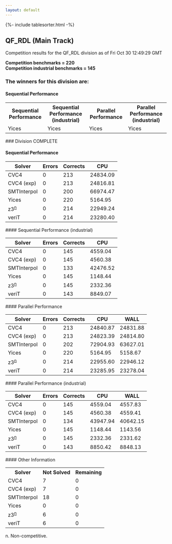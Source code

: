 ```yaml
---
layout: default
---
```

{%- include tablesorter.html -%}

##  QF_RDL (Main Track)

Competition results for the QF_RDL division as of Fri Oct 30 12:49:29 GMT

**Competition benchmarks = 220** 
**<br/>Competition industrial benchmarks = 145** 

### The winners for this division are: 
#### Sequential Performance
<table>
<tr>
<th class="center">Sequential Performance</th>
<th class="center">Sequential Performance (industrial)</th>
<th class="center">Parallel Performance</th>
<th class="center">Parallel Performance (industrial)</th>
</tr>
<tr class="center">
<td>Yices</td>
<td>Yices</td>
<td>Yices</td>
<td>Yices</td>
</tr>
</table>
### Division COMPLETE
 




#### Sequential Performance
<table id="sequential" class="result sorted">
<thead>
<tr>
<th class="center">Solver</th><th class="center">Errors</th>
<th class="center">Corrects</th>
<th class="center">CPU</th>
</tr>
</thead>
<tr>
<td>CVC4</td>
<td class="right">0</td>
<td class="right">213</td>
<td class="right">24834.09</td>
</tr>
<tr>
<td>CVC4 (exp)</td>
<td class="right">0</td>
<td class="right">213</td>
<td class="right">24816.81</td>
</tr>
<tr>
<td>SMTInterpol</td>
<td class="right">0</td>
<td class="right">200</td>
<td class="right">66974.47</td>
</tr>
<tr>
<td>Yices</td>
<td class="right">0</td>
<td class="right">220</td>
<td class="right">5164.95</td>
</tr>
<tr>
<td><span class="non-competing-grey">z3<sup><a href="#fn">n</a></sup></span></td>
<td class="right">0</td>
<td class="right">214</td>
<td class="right">22949.24</td>
</tr>
<tr>
<td>veriT</td>
<td class="right">0</td>
<td class="right">214</td>
<td class="right">23280.40</td>
</tr>
</table>
#### Sequential Performance (industrial)
<table id="sequentiali" class="result sorted">
<thead>
<tr>
<th class="center">Solver</th><th class="center">Errors</th>
<th class="center">Corrects</th>
<th class="center">CPU</th>
</tr>
</thead>
<tr>
<td>CVC4</td>
<td class="right">0</td>
<td class="right">145</td>
<td class="right">4559.04</td>
</tr>
<tr>
<td>CVC4 (exp)</td>
<td class="right">0</td>
<td class="right">145</td>
<td class="right">4560.38</td>
</tr>
<tr>
<td>SMTInterpol</td>
<td class="right">0</td>
<td class="right">133</td>
<td class="right">42476.52</td>
</tr>
<tr>
<td>Yices</td>
<td class="right">0</td>
<td class="right">145</td>
<td class="right">1148.44</td>
</tr>
<tr>
<td><span class="non-competing-grey">z3<sup><a href="#fn">n</a></sup></span></td>
<td class="right">0</td>
<td class="right">145</td>
<td class="right">2332.36</td>
</tr>
<tr>
<td>veriT</td>
<td class="right">0</td>
<td class="right">143</td>
<td class="right">8849.07</td>
</tr>
</table>
#### Parallel Performance
<table id="parallel" class="result sorted">
<thead>
<tr>
<th class="center">Solver</th><th class="center">Errors</th>
<th class="center">Corrects</th>
<th class="center">CPU</th>
<th class="center">WALL</th>
</tr>
</thead>
<tr>
<td>CVC4</td>
<td class="right">0</td>
<td class="right">213</td>
<td class="right">24840.87</td>
<td class="right">24831.88</td>
</tr>
<tr>
<td>CVC4 (exp)</td>
<td class="right">0</td>
<td class="right">213</td>
<td class="right">24823.39</td>
<td class="right">24814.80</td>
</tr>
<tr>
<td>SMTInterpol</td>
<td class="right">0</td>
<td class="right">202</td>
<td class="right">72904.93</td>
<td class="right">63627.01</td>
</tr>
<tr>
<td>Yices</td>
<td class="right">0</td>
<td class="right">220</td>
<td class="right">5164.95</td>
<td class="right">5158.67</td>
</tr>
<tr>
<td><span class="non-competing-grey">z3<sup><a href="#fn">n</a></sup></span></td>
<td class="right">0</td>
<td class="right">214</td>
<td class="right">22955.60</td>
<td class="right">22946.12</td>
</tr>
<tr>
<td>veriT</td>
<td class="right">0</td>
<td class="right">214</td>
<td class="right">23285.95</td>
<td class="right">23278.04</td>
</tr>

</table>
#### Parallel Performance (industrial)
<table id="paralleli" class="result sorted">
<thead>
<tr>
<th class="center">Solver</th><th class="center">Errors</th>
<th class="center">Corrects</th>
<th class="center">CPU</th>
<th class="center">WALL</th>
</tr>
</thead>
<tr>
<td>CVC4</td>
<td class="right">0</td>
<td class="right">145</td>
<td class="right">4559.04</td>
<td class="right">4557.83</td>
</tr>
<tr>
<td>CVC4 (exp)</td>
<td class="right">0</td>
<td class="right">145</td>
<td class="right">4560.38</td>
<td class="right">4559.41</td>
</tr>
<tr>
<td>SMTInterpol</td>
<td class="right">0</td>
<td class="right">134</td>
<td class="right">43947.94</td>
<td class="right">40642.15</td>
</tr>
<tr>
<td>Yices</td>
<td class="right">0</td>
<td class="right">145</td>
<td class="right">1148.44</td>
<td class="right">1143.56</td>
</tr>
<tr>
<td><span class="non-competing-grey">z3<sup><a href="#fn">n</a></sup></span></td>
<td class="right">0</td>
<td class="right">145</td>
<td class="right">2332.36</td>
<td class="right">2331.62</td>
</tr>
<tr>
<td>veriT</td>
<td class="right">0</td>
<td class="right">143</td>
<td class="right">8850.42</td>
<td class="right">8848.13</td>
</tr>

</table>
#### Other Information
<table>
<tr>
<th class="center">Solver</th>
<th class="center">Not Solved</th>
<th class="center">Remaining</th>
</tr>
<tr>
<td>CVC4</td>
<td class="right">7</td>
<td class="right">0</td>
</tr>
<tr>
<td>CVC4 (exp)</td>
<td class="right">7</td>
<td class="right">0</td>
</tr>
<tr>
<td>SMTInterpol</td>
<td class="right">18</td>
<td class="right">0</td>
</tr>
<tr>
<td>Yices</td>
<td class="right">0</td>
<td class="right">0</td>
</tr>
<tr>
<td><span class="non-competing-grey">z3<sup><a href="#fn">n</a></sup></span></td>
<td class="right">6</td>
<td class="right">0</td>
</tr>
<tr>
<td>veriT</td>
<td class="right">6</td>
<td class="right">0</td>
</tr>
</table>

<span id="fn"> n. Non-competitive.</span>
